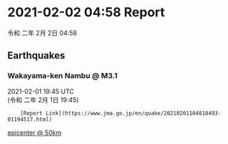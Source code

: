 # 2021-02-02 04:58 Report
令和 二年 2月 2日 04:58

## Earthquakes
### Wakayama-ken Nambu @ M3.1
2021-02-01 19:45 UTC  
        (令和 二年 2月 1日 19:45)
  
        [Report Link](https://www.jma.go.jp/en/quake/20210201104818493-01194517.html)  
[epicenter @ 50km](https://www.google.com/maps/place/33°48'00%22+135°24'00%22/@33.8,135.4,17z/data=!3m1!4b1!4m5!3m4!1s0x0:0x0!8m2!3d33.8!4d135.4)